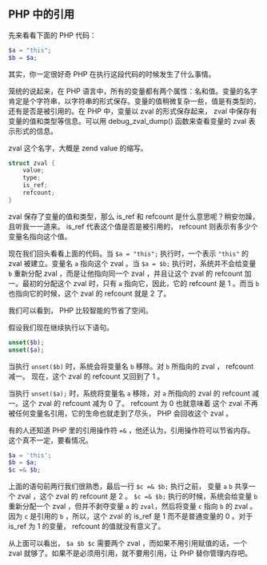PHP 中的引用
---------------

先来看看下面的 PHP 代码：

```php
$a = "this";
$b = $a;
```

其实，你一定很好奇 PHP 在执行这段代码的时候发生了什么事情。

笼统的说起来，在 PHP 语言中，所有的变量都有两个属性：名和值。变量的名字肯定是个字符串，以字符串的形式保存。变量的值稍微复杂一些，值是有类型的，还有是否是被引用的。在 PHP 中，变量以 zval 的形式保存起来， zval 中保存有变量的值和类型等信息。可以用 debug\_zval_dump() 函数来查看变量的 zval 表示形式的信息。

zval 这个名字，大概是 zend value 的缩写。

```c
struct zval {
	value;
	type;
	is_ref;
	refcount;
}
```

zval 保存了变量的值和类型，那么 is_ref 和 refcount 是什么意思呢？稍安勿躁，且听我一一道来。 is_ref 代表这个值是否是被引用的， refcount 则表示有多少个变量名指向这个值。

现在我们回头看看上面的代码。当 `$a = "this";` 执行时，一个表示 `"this"` 的 zval 被建立。变量名 `a` 指向这个 zval 。当 `$a = $b;` 执行时，系统并不会给变量 `b` 重新分配 zval ，而是让他指向同一个 zval ，并且让这个 zval 的 refcount 加一。最初的分配这个 zval 时，只有 `a` 指向它，因此，它的 refcount 是 1 。而当 `b` 也指向它的时候，这个 zval 的 refcount 就是 2 了。

我们可以看到， PHP 比较智能的节省了空间。

假设我们现在继续执行以下语句。

```php
unset($b);
unset($a);
```

当执行 `unset($b)` 时，系统会将变量名 `b` 移除。对 `b` 所指向的 zval ， refcount 减一。 现在，这个 zval 的 refcount 又回到了 1 。

当执行 `unset($a);` 时，系统将变量名 `a` 移除，对 `a` 所指向的 zval 的 refcount 减一。这个 zval 的 refcount 减为 0 了。 refcount 为 0 也就意味着 这个 zval 不再被任何变量名引用，它的生命也就走到了尽头， PHP 会回收这个 zval 。

有的人还知道 PHP 里的引用操作符 `=&` ，他还认为，引用操作符可以节省内存。这个真不一定，要看情况。

```php
$a = 'this';
$b = $a;
$c =& $b;
```

上面的语句前两行我们很熟悉，最后一行 `$c =& $b;` 执行之前， 变量 `a` `b` 共享一个 zval ，这个 zval 的 refcount 是 2 。 `$c =& $b;` 执行的时候，系统会给变量 `b` 重新分配一个 zval ，但并不剥夺变量 `a` 的 `zval`，然后将变量 `c` 指向 `b` 的 zval 。因为 `c` 是引用的 `b` ，所以，这个 zval 的 is_ref 是 1 而不是普通变量的 0 。对于 is_ref 为 1 的变量， refcount 的值就没有意义了。

从上面可以看出， `$a $b $c` 需要两个 zval ，而如果不用引用赋值的话，一个 zval 就够了。如果不是必须用引用，就不要用引用，让 PHP 替你管理内存吧。


